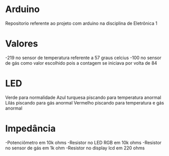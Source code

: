 # Arduino
Repositorio referente ao projeto com arduino na disciplina de Eletrônica 1
# Valores 
-219 no sensor de temperatura referente a 57 graus celcius
-100 no sensor de gás como valor escolhido pois a contagem se iniciava por volta de 84
# LED
Verde para normalidade
Azul turquesa piscando para temperatura anormal
Lilás piscando para gás anormal
Vermelho piscando para temperatura e gás anormal
# Impedância
-Potenciômetro em 10k ohms
-Resistor no LED RGB em 10k ohms
-Resistor no sensor de gás em 1k ohm
-Resistor no display lcd em 220 ohms
